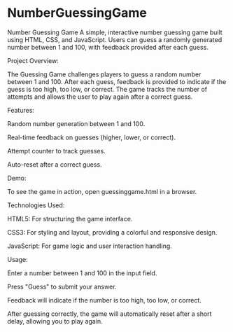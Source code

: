 # NumberGuessingGame
Number Guessing Game
A simple, interactive number guessing game built using HTML, CSS, and JavaScript. Users can guess a randomly generated number between 1 and 100, with feedback provided after each guess.

Project Overview:

The Guessing Game challenges players to guess a random number between 1 and 100. After each guess, feedback is provided to indicate if the guess is too high, too low, or correct. The game tracks the number of attempts and allows the user to play again after a correct guess.

Features:

Random number generation between 1 and 100.

Real-time feedback on guesses (higher, lower, or correct).

Attempt counter to track guesses.

Auto-reset after a correct guess.

Demo:

To see the game in action, open guessinggame.html in a browser.

Technologies Used:

HTML5: For structuring the game interface.

CSS3: For styling and layout, providing a colorful and responsive design.

JavaScript: For game logic and user interaction handling.

Usage:

Enter a number between 1 and 100 in the input field.

Press "Guess" to submit your answer.

Feedback will indicate if the number is too high, too low, or correct.

After guessing correctly, the game will automatically reset after a short delay, allowing you to play again.


